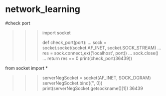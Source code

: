 # network_learning

#check port

>>> import socket
>>> 
>>> def check_port(port):
...     sock = socket.socket(socket.AF_INET, socket.SOCK_STREAM)
...     res = sock.connect_ex(('localhost', port))
...     sock.close()
...     return res == 0
print(check_port(36439))


from socket import *
>>> serverNegSocket = socket(AF_INET, SOCK_DGRAM)
>>> serverNegSocket.bind(('', 0))
>>> print(serverNegSocket.getsockname()[1])
36439
